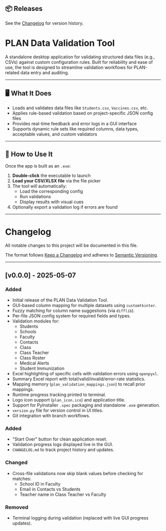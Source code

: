 ## 📦 Releases

See the [Changelog](CHANGELOG.md) for version history.

# PLAN Data Validation Tool

A standalone desktop application for validating structured data files (e.g., CSVs) against custom configuration rules. Built for reliability and ease of use, the tool is designed to streamline validation workflows for PLAN-related data entry and auditing.

---

## 🖥️ What It Does

- Loads and validates data files like `Students.csv`, `Vaccines.csv`, etc.
- Applies rule-based validation based on project-specific JSON config files
- Provides real-time feedback and error logs in a GUI interface
- Supports dynamic rule sets like required columns, data types, acceptable values, and custom validators

---

## 🚀 How to Use It

Once the app is built as an `.exe`:

1. **Double-click** the executable to launch
2. **Load your CSV/XLSX file** via the file picker
3. The tool will automatically:
   - Load the corresponding config
   - Run validations
   - Display results with visual cues
4. Optionally export a validation log if errors are found

---

# Changelog

All notable changes to this project will be documented in this file.

The format follows [Keep a Changelog](https://keepachangelog.com/en/1.0.0/)
and adheres to [Semantic Versioning](https://semver.org/).

---

## [v0.0.0] - 2025-05-07

### Added
- Initial release of the PLAN Data Validation Tool.
- GUI-based column mapping for multiple datasets using `customtkinter`.
- Fuzzy matching for column name suggestions (via `difflib`).
- Per-file JSON config system for required fields and types.
- Validation modules for:
  - Students
  - Schools
  - Faculty
  - Contacts
  - Class
  - Class Teacher
  - Class Roster
  - Medical Alerts
  - Student Immunization
- Excel highlighting of specific cells with validation errors using `openpyxl`.
- Summary Excel report with total/valid/invalid/error-rate statistics.
- Mapping memory (`plan_validation_mappings.json`) to recall prior mappings.
- Runtime progress tracking printed to terminal.
- Logo icon support (`plan_icon.ico`) and application title.
- Support for PyInstaller `.spec` packaging and standalone `.exe` generation.
- `version.py` file for version control in UI titles.
- Git integration with branch workflows.

### Added
- "Start Over" button for clean application reset.
- Validation progress logs displayed live in the GUI.
- `CHANGELOG.md` to track project history and updates.

### Changed
- Cross-file validations now skip blank values before checking for matches:
  - School ID in Faculty
  - Email in Contacts vs Students
  - Teacher name in Class Teacher vs Faculty

### Removed
- Terminal logging during validation (replaced with live GUI progress updates).
